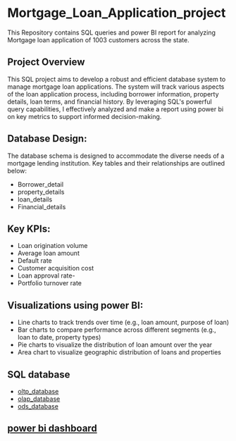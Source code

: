 # Mortgage_Loan_Application_project
This Repository contains SQL queries and power BI report for analyzing Mortgage loan application of  1003 customers across the state. 
## Project Overview
This SQL project aims to develop a robust and efficient database system to manage mortgage loan applications. The system will track various aspects of the loan application process, including borrower information, property details, loan terms, and financial history. By leveraging SQL's powerful query capabilities, I effectively analyzed and make a report using power bi on key metrics to support informed decision-making.
## Database Design:
The database schema is designed to accommodate the diverse needs of a mortgage lending institution. Key tables and their relationships are outlined below:
- Borrower_detail
- property_details
- loan_details
- Financial_details
## Key KPIs:
- Loan origination volume
- Average loan amount
- Default rate
- Customer acquisition cost
- Loan approval rate-
- Portfolio turnover rate
## Visualizations using power BI:
- Line charts to track trends over time (e.g., loan amount, purpose of loan)
- Bar charts to compare performance across different segments (e.g., loan to date, property types)
- Pie charts to visualize the distribution of loan amount over the year
- Area chart to visualize geographic distribution of loans and properties
## SQL database 
- <a href = "https://github.com/abebag2022/Mortgage_Loan_project58/blob/main/RMG_OLTP_Database_sql%20data%20source.sql">oltp_database
- <a href = "https://github.com/abebag2022/Mortgage_Loan_project58/blob/main/RMG_OLAP_Database.sql">olap_database
- <a href = "https://github.com/abebag2022/Mortgage_Loan_project58/blob/main/RMG_ODS_Database.sql">ods_database
## power bi dashboard


